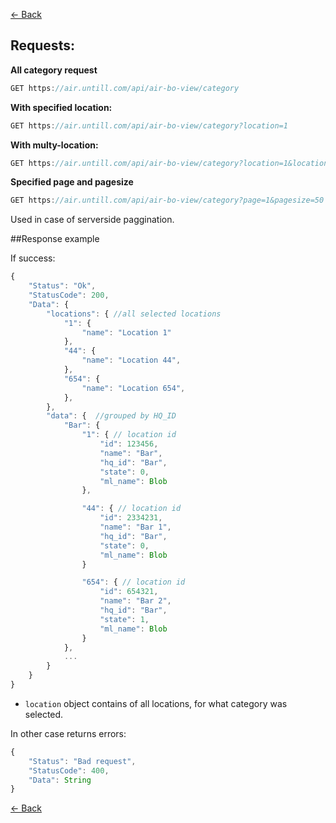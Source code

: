 [← Back](README.md)

## Requests:

**All category request**
```javascript
GET https://air.untill.com/api/air-bo-view/category
```

**With specified location:**

```javascript
GET https://air.untill.com/api/air-bo-view/category?location=1
```

**With multy-location:**

```javascript
GET https://air.untill.com/api/air-bo-view/category?location=1&location=44&location=654
```

**Specified page and pagesize**
```javascript
GET https://air.untill.com/api/air-bo-view/category?page=1&pagesize=50
```
Used in case of serverside paggination.

##Response example

If success:

```javascript
{
    "Status": "Ok",
    "StatusCode": 200,
    "Data": {
        "locations": { //all selected locations
            "1": {
                "name": "Location 1"
            },
            "44": {
                "name": "Location 44",
            },
            "654": {
                "name": "Location 654",
            },
        },
        "data": {  //grouped by HQ_ID 
            "Bar": { 
                "1": { // location id
                    "id": 123456,
                    "name": "Bar",
                    "hq_id": "Bar",
                    "state": 0,
                    "ml_name": Blob
                },

                "44": { // location id
                    "id": 2334231,
                    "name": "Bar 1",
                    "hq_id": "Bar",
                    "state": 0,
                    "ml_name": Blob
                }

                "654": { // location id
                    "id": 654321,
                    "name": "Bar 2",
                    "hq_id": "Bar",
                    "state": 1,
                    "ml_name": Blob
                }
            },
            ...  
        }
    }
}
```

- `location` object contains of all locations, for what category was selected.

In other case returns errors:

```javascript
{
    "Status": "Bad request",
    "StatusCode": 400,
    "Data": String
}
```

[← Back](README.md)